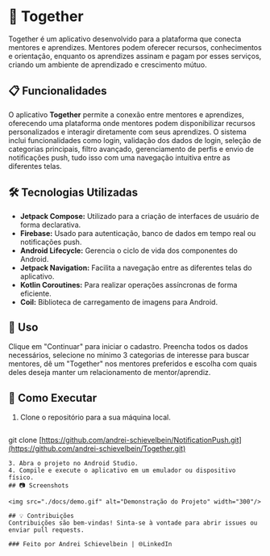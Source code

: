 # 🚀 Together
Together é um aplicativo desenvolvido para a plataforma que conecta mentores e aprendizes. Mentores podem oferecer recursos, conhecimentos e orientação, enquanto os aprendizes assinam e pagam por esses serviços, criando um ambiente de aprendizado e crescimento mútuo.

## 📋 Funcionalidades
O aplicativo **Together** permite a conexão entre mentores e aprendizes, oferecendo uma plataforma onde mentores podem disponibilizar recursos personalizados e interagir diretamente com seus aprendizes. O sistema inclui funcionalidades como login, validação dos dados de login, seleção de categorias principais, filtro avançado, gerenciamento de perfis e envio de notificações push, tudo isso com uma navegação intuitiva entre as diferentes telas.

## 🛠 Tecnologias Utilizadas

- **Jetpack Compose:** Utilizado para a criação de interfaces de usuário de forma declarativa.
- **Firebase:** Usado para autenticação, banco de dados em tempo real ou notificações push.
- **Android Lifecycle:** Gerencia o ciclo de vida dos componentes do Android.
- **Jetpack Navigation:** Facilita a navegação entre as diferentes telas do aplicativo.
- **Kotlin Coroutines:** Para realizar operações assíncronas de forma eficiente.
- **Coil:** Biblioteca de carregamento de imagens para Android.

## 📱 Uso
Clique em "Continuar" para iniciar o cadastro. Preencha todos os dados necessários, selecione no mínimo 3 categorias de interesse para buscar mentores, dê um "Together" nos mentores preferidos e escolha com quais deles deseja manter um relacionamento de mentor/aprendiz.

## 📝 Como Executar
1. Clone o repositório para a sua máquina local.
   ```bash
git clone [https://github.com/andrei-schievelbein/NotificationPush.git](https://github.com/andrei-schievelbein/Together.git)
```
3. Abra o projeto no Android Studio.
4. Compile e execute o aplicativo em um emulador ou dispositivo físico.
## 📷 Screenshots

<img src="./docs/demo.gif" alt="Demonstração do Projeto" width="300"/>

## 💡 Contribuições
Contribuições são bem-vindas! Sinta-se à vontade para abrir issues ou enviar pull requests.

### Feito por Andrei Schievelbein | 🌐LinkedIn
